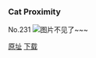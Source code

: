 ### Cat Proximity
No.231
![图片不见了~~~](https://imgs.xkcd.com/comics/cat_proximity.png)

[原址](https://xkcd.com//231) [下载](https://imgs.xkcd.com/comics/cat_proximity.png)

